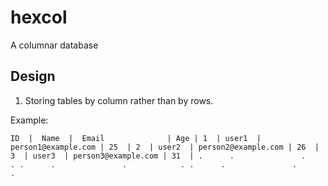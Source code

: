 # hexcol
A columnar database

## Design
1. Storing tables by column rather than by rows. 

Example:

`
 ID  |  Name  |  Email              | Age |
  1  | user1  | person1@example.com | 25  |
  2  | user2  | person2@example.com | 26  |
  3  | user3  | person3@example.com | 31  |
  .      .               .            .
  .      .               .            .
  .      .               .            .
`
